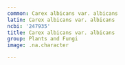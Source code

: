 ```yaml
---
common: Carex albicans var. albicans
latin: Carex albicans var. albicans
ncbi: '247935'
title: Carex albicans var. albicans
group: Plants and Fungi
image: .na.character

---
```

